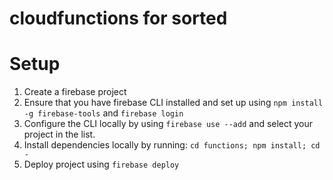 # cloudfunctions for sorted

# Setup

1. Create a firebase project
2. Ensure that you have firebase CLI installed and set up using `npm install -g firebase-tools` and `firebase login`
3. Configure the CLI locally by using `firebase use --add` and select your project in the list.
4. Install dependencies locally by running: `cd functions; npm install; cd -`
5. Deploy project using `firebase deploy`
